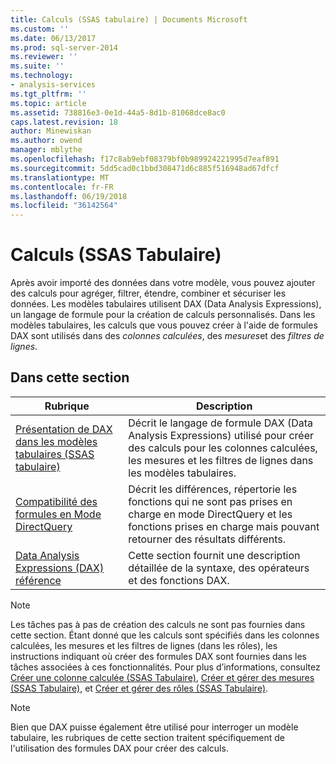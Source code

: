 ```yaml
---
title: Calculs (SSAS tabulaire) | Documents Microsoft
ms.custom: ''
ms.date: 06/13/2017
ms.prod: sql-server-2014
ms.reviewer: ''
ms.suite: ''
ms.technology:
- analysis-services
ms.tgt_pltfrm: ''
ms.topic: article
ms.assetid: 738816e3-0e1d-44a5-8d1b-81068dce8ac0
caps.latest.revision: 18
author: Minewiskan
ms.author: owend
manager: mblythe
ms.openlocfilehash: f17c8ab9ebf08379bf0b989924221995d7eaf891
ms.sourcegitcommit: 5dd5cad0c1bbd308471d6c885f516948ad67dfcf
ms.translationtype: MT
ms.contentlocale: fr-FR
ms.lasthandoff: 06/19/2018
ms.locfileid: "36142564"
---
```

# <a name="calculations-ssas-tabular"></a>Calculs (SSAS Tabulaire)
  Après avoir importé des données dans votre modèle, vous pouvez ajouter des calculs pour agréger, filtrer, étendre, combiner et sécuriser les données. Les modèles tabulaires utilisent DAX (Data Analysis Expressions), un langage de formule pour la création de calculs personnalisés. Dans les modèles tabulaires, les calculs que vous pouvez créer à l'aide de formules DAX sont utilisés dans des *colonnes calculées*, des *mesures*et des *filtres de lignes*.  
  
## <a name="in-this-section"></a>Dans cette section  
  
|Rubrique|Description|  
|-----------|-----------------|  
|[Présentation de DAX dans les modèles tabulaires &#40;SSAS tabulaire&#41;](understanding-dax-in-tabular-models-ssas-tabular.md)|Décrit le langage de formule DAX (Data Analysis Expressions) utilisé pour créer des calculs pour les colonnes calculées, les mesures et les filtres de lignes dans les modèles tabulaires.|  
|[Compatibilité des formules en Mode DirectQuery](../dax-formula-compatibility-in-directquery-mode-ssas-2014.md)|Décrit les différences, répertorie les fonctions qui ne sont pas prises en charge en mode DirectQuery et les fonctions prises en charge mais pouvant retourner des résultats différents.|  
|[Data Analysis Expressions &#40;DAX&#41; référence](https://msdn.microsoft.com/library/gg413422(v=sql.120).aspx)|Cette section fournit une description détaillée de la syntaxe, des opérateurs et des fonctions DAX.|  
  
> [!NOTE]  
>  Les tâches pas à pas de création des calculs ne sont pas fournies dans cette section. Étant donné que les calculs sont spécifiés dans les colonnes calculées, les mesures et les filtres de lignes (dans les rôles), les instructions indiquant où créer des formules DAX sont fournies dans les tâches associées à ces fonctionnalités. Pour plus d’informations, consultez [Créer une colonne calculée &#40;SSAS Tabulaire&#41;](ssas-calculated-columns-create-a-calculated-column.md), [Créer et gérer des mesures &#40;SSAS Tabulaire&#41;](measures-ssas-tabular.md), et [Créer et gérer des rôles &#40;SSAS Tabulaire&#41;](roles-ssas-tabular.md).  
  
> [!NOTE]  
>  Bien que DAX puisse également être utilisé pour interroger un modèle tabulaire, les rubriques de cette section traitent spécifiquement de l'utilisation des formules DAX pour créer des calculs.  
  
  